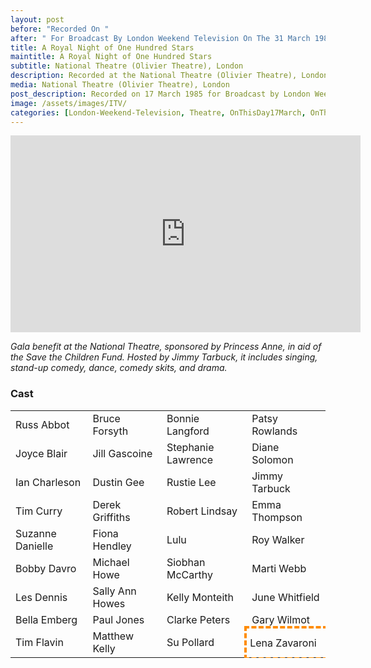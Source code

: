 ```yaml
---
layout: post
before: "Recorded On "
after: " For Broadcast By London Weekend Television On The 31 March 1985"
title: A Royal Night of One Hundred Stars
maintitle: A Royal Night of One Hundred Stars
subtitle: National Theatre (Olivier Theatre), London
description: Recorded at the National Theatre (Olivier Theatre), London on 17 March 1985 for Broadcast by London Weekend Television (LWT) on 31 March 1985.
media: National Theatre (Olivier Theatre), London
post_description: Recorded on 17 March 1985 for Broadcast by London Weekend Television (LWT) on 31 March 1985.
image: /assets/images/ITV/
categories: [London-Weekend-Television, Theatre, OnThisDay17March, OnThisDay31March]
---
```


<div class="responsive-video"><iframe width="560" height="315" src="https://www.youtube.com/embed/Fr18XVtHhhU" title="YouTube video player" frameborder="0" allow="accelerometer; autoplay; clipboard-write; encrypted-media; gyroscope; picture-in-picture" allowfullscreen></iframe></div>

<cite>Gala benefit at the National Theatre, sponsored by Princess Anne, in aid of the Save the Children Fund. Hosted by Jimmy Tarbuck, it includes singing, stand-up comedy, dance, comedy skits, and drama.</cite>

### Cast
<table class="flow-text striped">
<tr>
<td>Russ Abbot</td>
<td>Bruce Forsyth</td>
<td>Bonnie Langford</td>
<td>Patsy Rowlands</td>
</tr>
<tr>
<td>Joyce Blair</td>
<td>Jill Gascoine</td>
<td>Stephanie Lawrence</td>
<td>Diane Solomon</td>
</tr>
<tr>
<td>Ian Charleson</td>
<td>Dustin Gee</td>
<td>Rustie Lee</td>
<td>Jimmy Tarbuck</td>
</tr>
<tr>
<td>Tim Curry</td>
<td>Derek Griffiths</td>
<td>Robert Lindsay</td>
<td>Emma Thompson</td>
</tr>
<tr>
<td>Suzanne Danielle</td>
<td>Fiona Hendley</td>
<td>Lulu</td>
<td>Roy Walker</td>
</tr>
<tr>
<td>Bobby Davro</td>
<td>Michael Howe</td>
<td>Siobhan McCarthy</td>
<td>Marti Webb</td>
</tr>
<tr>
<td>Les Dennis</td>
<td>Sally Ann Howes</td>
<td>Kelly Monteith</td>
<td>June Whitfield</td>
</tr>
<tr>
<td>Bella Emberg</td>
<td>Paul Jones</td>
<td>Clarke Peters</td>
<td>Gary Wilmot</td>
</tr>
<tr>
<td>Tim Flavin</td>
<td>Matthew Kelly</td>
<td>Su Pollard</td>
<td style="outline: 4px dashed darkorange;width: max-content;padding: 0 5px;">Lena Zavaroni</td>
</tr>
</table>

